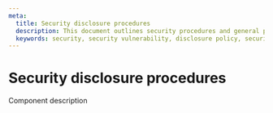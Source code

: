```yaml
---
meta:
  title: Security disclosure procedures
  description: This document outlines security procedures and general policies for the Vuetify project.
  keywords: security, security vulnerability, disclosure policy, security disclosure
---
```


# Security disclosure procedures
Component description

<entry-ad />

<doc-footer />
